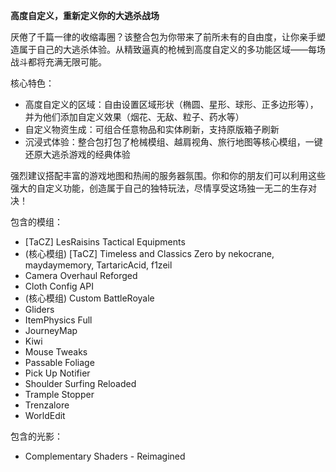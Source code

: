 **高度自定义，重新定义你的大逃杀战场**

厌倦了千篇一律的收缩毒圈？该整合包为你带来了前所未有的自由度，让你亲手塑造属于自己的大逃杀体验。从精致逼真的枪械到高度自定义的多功能区域——每场战斗都将充满无限可能。

核心特色：
- 高度自定义的区域：自由设置区域形状（椭圆、星形、球形、正多边形等），并为他们添加自定义效果（烟花、无敌、粒子、药水等）
- 自定义物资生成：可组合任意物品和实体刷新，支持原版箱子刷新
- 沉浸式体验：整合包打包了枪械模组、越肩视角、旅行地图等核心模组，一键还原大逃杀游戏的经典体验

强烈建议搭配丰富的游戏地图和热闹的服务器氛围。你和你的朋友们可以利用这些强大的自定义功能，创造属于自己的独特玩法，尽情享受这场独一无二的生存对决！

包含的模组：
- [TaCZ] LesRaisins Tactical Equipments
- (核心模组) [TaCZ] Timeless and Classics Zero by nekocrane, maydaymemory, TartaricAcid, f1zeil
- Camera Overhaul Reforged
- Cloth Config API
- (核心模组) Custom BattleRoyale
- Gliders
- ItemPhysics Full
- JourneyMap
- Kiwi
- Mouse Tweaks
- Passable Foliage
- Pick Up Notifier
- Shoulder Surfing Reloaded
- Trample Stopper
- Trenzalore
- WorldEdit

包含的光影：
- Complementary Shaders - Reimagined